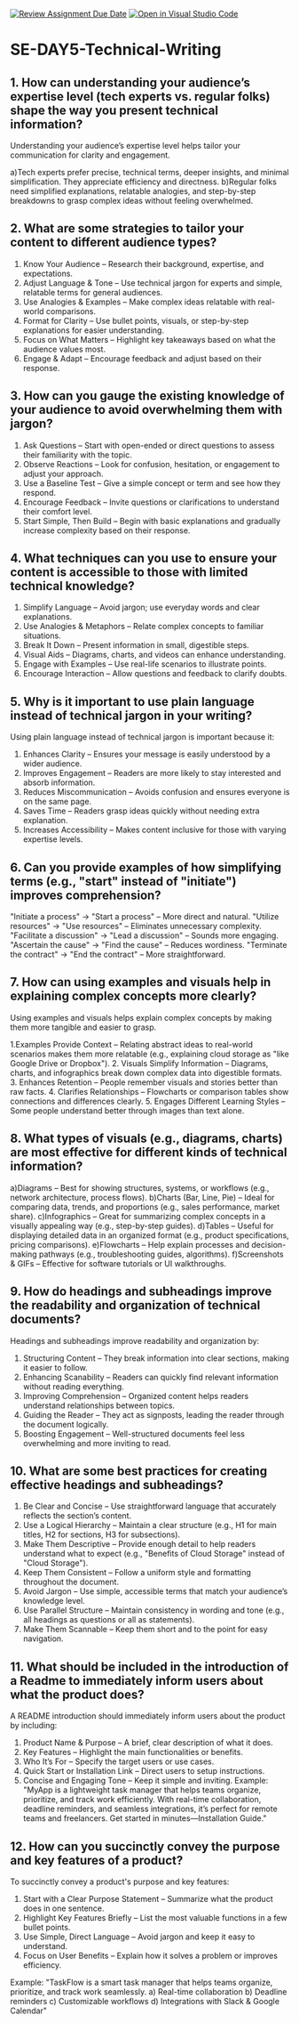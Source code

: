 [![Review Assignment Due Date](https://classroom.github.com/assets/deadline-readme-button-22041afd0340ce965d47ae6ef1cefeee28c7c493a6346c4f15d667ab976d596c.svg)](https://classroom.github.com/a/zsAR-pyY)
[![Open in Visual Studio Code](https://classroom.github.com/assets/open-in-vscode-2e0aaae1b6195c2367325f4f02e2d04e9abb55f0b24a779b69b11b9e10269abc.svg)](https://classroom.github.com/online_ide?assignment_repo_id=18475126&assignment_repo_type=AssignmentRepo)
# SE-DAY5-Technical-Writing
## 1. How can understanding your audience’s expertise level (tech experts vs. regular folks) shape the way you present technical information?
Understanding your audience’s expertise level helps tailor your communication for clarity and engagement.

a)Tech experts prefer precise, technical terms, deeper insights, and minimal simplification. They appreciate efficiency and directness.
b)Regular folks need simplified explanations, relatable analogies, and step-by-step breakdowns to grasp complex ideas without feeling overwhelmed.

## 2. What are some strategies to tailor your content to different audience types?
1. Know Your Audience – Research their background, expertise, and expectations.
2. Adjust Language & Tone – Use technical jargon for experts and simple, relatable terms for general audiences.
3. Use Analogies & Examples – Make complex ideas relatable with real-world comparisons.
4. Format for Clarity – Use bullet points, visuals, or step-by-step explanations for easier understanding.
5. Focus on What Matters – Highlight key takeaways based on what the audience values most.
6. Engage & Adapt – Encourage feedback and adjust based on their response.
   
## 3. How can you gauge the existing knowledge of your audience to avoid overwhelming them with jargon?
1. Ask Questions – Start with open-ended or direct questions to assess their familiarity with the topic.
2. Observe Reactions – Look for confusion, hesitation, or engagement to adjust your approach.
3. Use a Baseline Test – Give a simple concept or term and see how they respond.
4. Encourage Feedback – Invite questions or clarifications to understand their comfort level.
5. Start Simple, Then Build – Begin with basic explanations and gradually increase complexity based on their response.
   
## 4. What techniques can you use to ensure your content is accessible to those with limited technical knowledge?
1. Simplify Language – Avoid jargon; use everyday words and clear explanations.
2. Use Analogies & Metaphors – Relate complex concepts to familiar situations.
3. Break It Down – Present information in small, digestible steps.
4. Visual Aids – Diagrams, charts, and videos can enhance understanding.
5. Engage with Examples – Use real-life scenarios to illustrate points.
6. Encourage Interaction – Allow questions and feedback to clarify doubts.
   
## 5. Why is it important to use plain language instead of technical jargon in your writing?
Using plain language instead of technical jargon is important because it:
1. Enhances Clarity – Ensures your message is easily understood by a wider audience.
2. Improves Engagement – Readers are more likely to stay interested and absorb information.
3. Reduces Miscommunication – Avoids confusion and ensures everyone is on the same page.
4. Saves Time – Readers grasp ideas quickly without needing extra explanation.
5. Increases Accessibility – Makes content inclusive for those with varying expertise levels.
   
## 6. Can you provide examples of how simplifying terms (e.g., "start" instead of "initiate") improves comprehension?
"Initiate a process" → "Start a process" – More direct and natural.
"Utilize resources" → "Use resources" – Eliminates unnecessary complexity.
"Facilitate a discussion" → "Lead a discussion" – Sounds more engaging.
"Ascertain the cause" → "Find the cause" – Reduces wordiness.
"Terminate the contract" → "End the contract" – More straightforward.

## 7. How can using examples and visuals help in explaining complex concepts more clearly?
Using examples and visuals helps explain complex concepts by making them more tangible and easier to grasp.

1.Examples Provide Context – Relating abstract ideas to real-world scenarios makes them more relatable (e.g., explaining cloud storage as "like Google Drive or Dropbox").
2. Visuals Simplify Information – Diagrams, charts, and infographics break down complex data into digestible formats.
3. Enhances Retention – People remember visuals and stories better than raw facts.
4. Clarifies Relationships – Flowcharts or comparison tables show connections and differences clearly.
5. Engages Different Learning Styles – Some people understand better through images than text alone.

## 8. What types of visuals (e.g., diagrams, charts) are most effective for different kinds of technical information?
a)Diagrams – Best for showing structures, systems, or workflows (e.g., network architecture, process flows).
b)Charts (Bar, Line, Pie) – Ideal for comparing data, trends, and proportions (e.g., sales performance, market share).
c)Infographics – Great for summarizing complex concepts in a visually appealing way (e.g., step-by-step guides).
d)Tables – Useful for displaying detailed data in an organized format (e.g., product specifications, pricing comparisons).
e)Flowcharts – Help explain processes and decision-making pathways (e.g., troubleshooting guides, algorithms).
f)Screenshots & GIFs – Effective for software tutorials or UI walkthroughs.

## 9. How do headings and subheadings improve the readability and organization of technical documents?
Headings and subheadings improve readability and organization by:

1. Structuring Content – They break information into clear sections, making it easier to follow.
2. Enhancing Scanability – Readers can quickly find relevant information without reading everything.
3. Improving Comprehension – Organized content helps readers understand relationships between topics.
4. Guiding the Reader – They act as signposts, leading the reader through the document logically.
5. Boosting Engagement – Well-structured documents feel less overwhelming and more inviting to read.
   
## 10. What are some best practices for creating effective headings and subheadings?
1. Be Clear and Concise – Use straightforward language that accurately reflects the section’s content.
2. Use a Logical Hierarchy – Maintain a clear structure (e.g., H1 for main titles, H2 for sections, H3 for subsections).
3. Make Them Descriptive – Provide enough detail to help readers understand what to expect (e.g., "Benefits of Cloud Storage" instead of "Cloud Storage").
4. Keep Them Consistent – Follow a uniform style and formatting throughout the document.
5. Avoid Jargon – Use simple, accessible terms that match your audience’s knowledge level.
6. Use Parallel Structure – Maintain consistency in wording and tone (e.g., all headings as questions or all as statements).
7. Make Them Scannable – Keep them short and to the point for easy navigation.
   
## 11. What should be included in the introduction of a Readme to immediately inform users about what the product does?
A README introduction should immediately inform users about the product by including:

1. Product Name & Purpose – A brief, clear description of what it does.
2. Key Features – Highlight the main functionalities or benefits.
3. Who It’s For – Specify the target users or use cases.
4. Quick Start or Installation Link – Direct users to setup instructions.
5. Concise and Engaging Tone – Keep it simple and inviting.
Example:
"MyApp is a lightweight task manager that helps teams organize, prioritize, and track work efficiently. With real-time collaboration, deadline reminders, and seamless integrations, it’s perfect for remote teams and freelancers. Get started in minutes—Installation Guide."
## 12. How can you succinctly convey the purpose and key features of a product?
To succinctly convey a product's purpose and key features:
1. Start with a Clear Purpose Statement – Summarize what the product does in one sentence.
2. Highlight Key Features Briefly – List the most valuable functions in a few bullet points.
3. Use Simple, Direct Language – Avoid jargon and keep it easy to understand.
4. Focus on User Benefits – Explain how it solves a problem or improves efficiency.
   
Example:
"TaskFlow is a smart task manager that helps teams organize, prioritize, and track work seamlessly.
a) Real-time collaboration
b) Deadline reminders
c) Customizable workflows
d) Integrations with Slack & Google Calendar"
